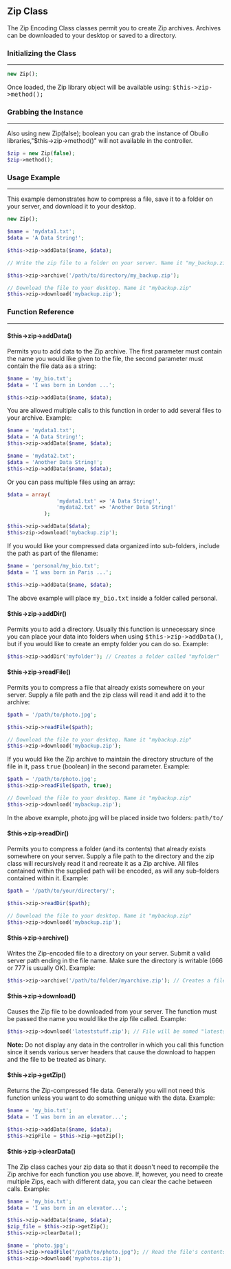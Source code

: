 ## Zip Class

The Zip Encoding Class classes permit you to create Zip archives. Archives can be downloaded to your desktop or saved to a directory.

### Initializing the Class

------

```php
new Zip();
```

Once loaded, the Zip library object will be available using: <kbd>$this->zip->method();</kbd>

### Grabbing the Instance

------

Also using new Zip(false); boolean you can grab the instance of Obullo libraries,"$this->zip->method()" will not available in the controller.

```php
$zip = new Zip(false);
$zip->method();
```

### Usage Example

------

This example demonstrates how to compress a file, save it to a folder on your server, and download it to your desktop.

```php
new Zip();

$name = 'mydata1.txt';
$data = 'A Data String!';

$this->zip->addData($name, $data);

// Write the zip file to a folder on your server. Name it "my_backup.zip"

$this->zip->archive('/path/to/directory/my_backup.zip');

// Download the file to your desktop. Name it "mybackup.zip" 
$this->zip->download('mybackup.zip'); 
```

### Function Reference

-------

#### $this->zip->addData()

Permits you to add data to the Zip archive. The first parameter must contain the name you would like given to the file, the second parameter must contain the file data as a string:

```php
$name = 'my_bio.txt';
$data = 'I was born in London ...';

$this->zip->addData($name, $data);
```

You are allowed multiple calls to this function in order to add several files to your archive. Example:

```php
$name = 'mydata1.txt';
$data = 'A Data String!';
$this->zip->addData($name, $data);

$name = 'mydata2.txt';
$data = 'Another Data String!';
$this->zip->addData($name, $data);
```

Or you can pass multiple files using an array:

```php
$data = array(
                'mydata1.txt' => 'A Data String!',
                'mydata2.txt' => 'Another Data String!'
            );

$this->zip->addData($data);
$this>zip->download('mybackup.zip'); 
```

If you would like your compressed data organized into sub-folders, include the path as part of the filename:

```php
$name = 'personal/my_bio.txt';
$data = 'I was born in Paris ...';

$this->zip->addData($name, $data); 
```

The above example will place <kbd>my_bio.txt</kbd> inside a folder called personal.


#### $this->zip->addDir()

Permits you to add a directory. Usually this function is unnecessary since you can place your data into folders when using <kbd>$this->zip->addData()</kbd>, but if you would like to create an empty folder you can do so. Example:

```php
$this->zip->addDir('myfolder'); // Creates a folder called "myfolder" 
```

#### $this->zip->readFile()

Permits you to compress a file that already exists somewhere on your server. Supply a file path and the zip class will read it and add it to the archive:

```php
$path = '/path/to/photo.jpg';

$this->zip->readFile($path);

// Download the file to your desktop. Name it "mybackup.zip"
$this->zip->download('mybackup.zip'); 
```

If you would like the Zip archive to maintain the directory structure of the file in it, pass <kbd>true</kbd> (boolean) in the second parameter. Example:

```php
$path = '/path/to/photo.jpg';
$this->zip->readFile($path, true);

// Download the file to your desktop. Name it "mybackup.zip"
$this->zip->download('mybackup.zip');
```

In the above example, photo.jpg will be placed inside two folders: <kbd>path/to/</kbd>

#### $this->zip->readDir()

Permits you to compress a folder (and its contents) that already exists somewhere on your server. Supply a file path to the directory and the zip class will recursively read it and recreate it as a Zip archive. All files contained within the supplied path will be encoded, as will any sub-folders contained within it. Example:

```php
$path = '/path/to/your/directory/';

$this->zip->readDir($path);

// Download the file to your desktop. Name it "mybackup.zip"
$this->zip->download('mybackup.zip'); 
```

#### $this->zip->archive()

Writes the Zip-encoded file to a directory on your server. Submit a valid server path ending in the file name. Make sure the directory is writable (666 or 777 is usually OK). Example:
```php
$this->zip->archive('/path/to/folder/myarchive.zip'); // Creates a file named myarchive.zip
```

#### $this->zip->download()

Causes the Zip file to be downloaded from your server. The function must be passed the name you would like the zip file called. Example:

```php
$this->zip->download('lateststuff.zip'); // File will be named "lateststuff.zip"
```

**Note:**  Do not display any data in the controller in which you call this function since it sends various server headers that cause the download to happen and the file to be treated as binary.

#### $this->zip->getZip()

Returns the Zip-compressed file data. Generally you will not need this function unless you want to do something unique with the data. Example:

```php
$name = 'my_bio.txt';
$data = 'I was born in an elevator...';

$this->zip->addData($name, $data);
$this->zipFile = $this->zip->getZip(); 
```

#### $this->zip->clearData()

The Zip class caches your zip data so that it doesn't need to recompile the Zip archive for each function you use above. If, however, you need to create multiple Zips, each with different data, you can clear the cache between calls. Example:

```php
$name = 'my_bio.txt';
$data = 'I was born in an elevator...';

$this->zip->addData($name, $data);
$zip_file = $this->zip->getZip();
$this->zip->clearData();

$name = 'photo.jpg';
$this->zip->readFile("/path/to/photo.jpg"); // Read the file's contents
$this->zip->download('myphotos.zip'); 
```